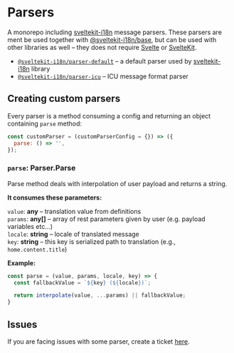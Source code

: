 # Parsers
A monorepo including [sveltekit-i18n](https://github.com/sveltekit-i18n/lib) message parsers. These parsers are ment be used together with [@sveltekit-i18n/base](https://github.com/sveltekit-i18n/base), but can be used with other libraries as well – they does not require [Svelte](https://github.com/sveltejs/svelte) or [SvelteKit](https://github.com/sveltejs/kit).

- [`@sveltekit-i18n/parser-default`](https://github.com/sveltekit-i18n/parsers/edit/master/parser-default) – a default parser used by [sveltekit-i18n](https://github.com/sveltekit-i18n/lib) library
- [`@sveltekit-i18n/parser-icu`](https://github.com/sveltekit-i18n/parsers/edit/master/parser-icu) – ICU message format parser


## Creating custom parsers

Every parser is a method consuming a config and returning an object containing `parse` method:

```js
const customParser = (customParserConfig = {}) => ({
  parse: () => '',
});
```

### `parse`: __Parser.Parse__
Parse method deals with interpolation of user payload and returns a string.

__It consumes these parameters:__

`value`: __any__ – translation value from definitions\
`params`: __any[]__ – array of rest parameters given by user (e.g. payload variables etc...)\
`locale`: __string__ – locale of translated message\
`key`: __string__ – this key is serialized path to translation (e.g., `home.content.title`)

__Example:__

```js
const parse = (value, params, locale, key) => {
  const fallbackValue = `${key} (${locale})`;

  return interpolate(value, ...params) || fallbackValue;
}
```

## Issues
If you are facing issues with some parser, create a ticket [here](https://github.com/sveltekit-i18n/lib/issues).
